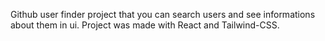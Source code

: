 Github user finder project that you can search users and see informations about them in ui. Project was made with React and Tailwind-CSS.
